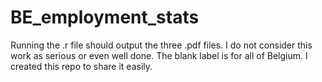 # BE_employment_stats
Running the .r file should output the three .pdf files. I do not consider this work as serious or even well done. The blank label is for all of Belgium. I created this repo to share it easily.
